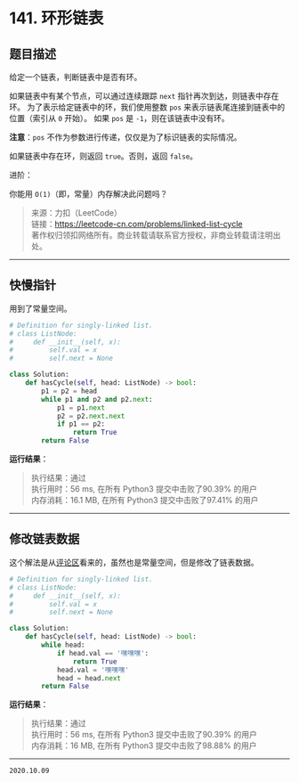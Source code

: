 # 141. 环形链表

## 题目描述

给定一个链表，判断链表中是否有环。

如果链表中有某个节点，可以通过连续跟踪 `next` 指针再次到达，则链表中存在环。 为了表示给定链表中的环，我们使用整数 `pos` 来表示链表尾连接到链表中的位置（索引从 `0` 开始）。 如果 `pos` 是 `-1`，则在该链表中没有环。

**注意**：`pos` 不作为参数进行传递，仅仅是为了标识链表的实际情况。

如果链表中存在环，则返回 `true`。否则，返回 `false`。

进阶：

你能用 `O(1)`（即，常量）内存解决此问题吗？

> 来源：力扣（LeetCode）  
> 链接：<https://leetcode-cn.com/problems/linked-list-cycle>  
> 著作权归领扣网络所有。商业转载请联系官方授权，非商业转载请注明出处。

---

## 快慢指针

用到了常量空间。

```python
# Definition for singly-linked list.
# class ListNode:
#     def __init__(self, x):
#         self.val = x
#         self.next = None

class Solution:
    def hasCycle(self, head: ListNode) -> bool:
        p1 = p2 = head
        while p1 and p2 and p2.next:
            p1 = p1.next
            p2 = p2.next.next
            if p1 == p2:
                return True
        return False
```

**运行结果**：

> 执行结果：通过  
> 执行用时：56 ms, 在所有 Python3 提交中击败了90.39% 的用户  
> 内存消耗：16.1 MB, 在所有 Python3 提交中击败了97.41% 的用户

---

## 修改链表数据

这个解法是从[评论区](https://leetcode-cn.com/problems/linked-list-cycle/comments/5237)看来的，虽然也是常量空间，但是修改了链表数据。

```python
# Definition for singly-linked list.
# class ListNode:
#     def __init__(self, x):
#         self.val = x
#         self.next = None

class Solution:
    def hasCycle(self, head: ListNode) -> bool:
        while head:
            if head.val == '嘿嘿嘿':
                return True
            head.val = '嘿嘿嘿'
            head = head.next
        return False
```

**运行结果**：

> 执行结果：通过  
> 执行用时：56 ms, 在所有 Python3 提交中击败了90.39% 的用户  
> 内存消耗：16 MB, 在所有 Python3 提交中击败了98.88% 的用户

---

`2020.10.09`
